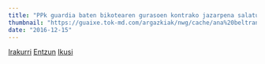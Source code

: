 ```yaml
---
title: "PPk guardia baten bikotearen gurasoen kontrako jazarpena salatu du "
thumbnail: "https://guaixe.tok-md.com/argazkiak/nwg/cache/ana%20beltran_parlamentuan_content.JPG"
date: "2016-12-15"
---
```

[Irakurri](https://guaixe.eus/altsasu/1481802692005-ppk-guardia-baten-bikotearen-gurasoen-kontrako-jazarpena-salatu-du)
[Entzun]()
[Ikusi]()

